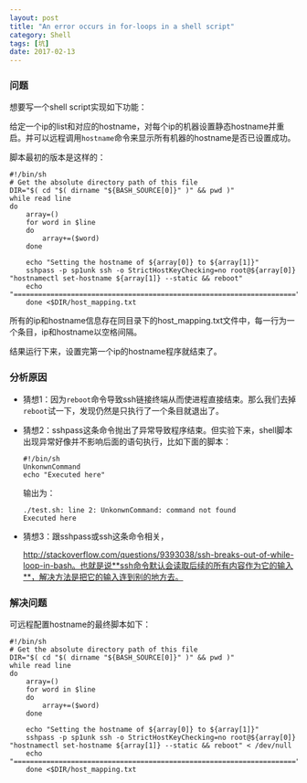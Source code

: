```yaml
---
layout: post
title: "An error occurs in for-loops in a shell script"
category: Shell
tags: [坑]
date: 2017-02-13
---
```


### 问题

想要写一个shell script实现如下功能：

给定一个ip的list和对应的hostname，对每个ip的机器设置静态hostname并重启。并可以远程调用`hostname`命令来显示所有机器的hostname是否已设置成功。

脚本最初的版本是这样的：

```shell
#!/bin/sh
# Get the absolute directory path of this file
DIR="$( cd "$( dirname "${BASH_SOURCE[0]}" )" && pwd )"
while read line
do
	array=()
	for word in $line
	do
		array+=($word)
	done

	echo "Setting the hostname of ${array[0]} to ${array[1]}"
	sshpass -p sp1unk ssh -o StrictHostKeyChecking=no root@${array[0]} "hostnamectl set-hostname ${array[1]} --static && reboot"
	echo "====================================================================="
	done <$DIR/host_mapping.txt
```

所有的ip和hostname信息存在同目录下的host_mapping.txt文件中，每一行为一个条目，ip和hostname以空格间隔。

结果运行下来，设置完第一个ip的hostname程序就结束了。

### 分析原因

- 猜想1：因为`reboot`命令导致ssh链接终端从而使进程直接结束。那么我们去掉`reboot`试一下，发现仍然是只执行了一个条目就退出了。

- 猜想2：sshpass这条命令抛出了异常导致程序结束。但实验下来，shell脚本出现异常好像并不影响后面的语句执行，比如下面的脚本：

  ```shell
  #!/bin/sh
  UnkonwnCommand
  echo "Executed here"
  ```

  输出为：

  ```
  ./test.sh: line 2: UnkonwnCommand: command not found
  Executed here
  ```

- 猜想3：跟sshpass或ssh这条命令相关，

  http://stackoverflow.com/questions/9393038/ssh-breaks-out-of-while-loop-in-bash。也就是说**ssh命令默认会读取后续的所有内容作为它的输入**，解决方法是把它的输入连到别的地方去。

### 解决问题

可远程配置hostname的最终脚本如下：

```shell
#!/bin/sh
# Get the absolute directory path of this file
DIR="$( cd "$( dirname "${BASH_SOURCE[0]}" )" && pwd )"
while read line
do
	array=()
	for word in $line
	do
		array+=($word)
	done

	echo "Setting the hostname of ${array[0]} to ${array[1]}"
	sshpass -p sp1unk ssh -o StrictHostKeyChecking=no root@${array[0]} "hostnamectl set-hostname ${array[1]} --static && reboot" < /dev/null
	echo "====================================================================="
	done <$DIR/host_mapping.txt
```

